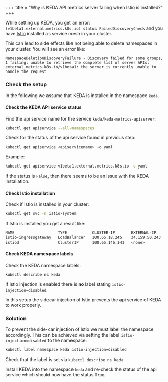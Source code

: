 +++
title = "Why is KEDA API metrics server failing when Istio is installed?"
+++

While setting up KEDA, you get an error: `(v1beta1.external.metrics.k8s.io) status FailedDiscoveryCheck` and you have [Istio](https://istio.io/) installed as service mesh in your cluster.

This can lead to side effects like not being able to delete namespaces in your cluster. You will see an error like:

`NamespaceDeletionDiscoveryFailure - Discovery failed for some groups, 1 failing: unable to retrieve the complete list of server APIs: external.metrics.k8s.io/v1beta1: the server is currently unable to handle the request`

### Check the setup

In the following we assume that KEDA is installed in the namespace `keda`.

#### Check the KEDA API service status

Find the api service name for the service `keda/keda-metrics-apiserver`:

```sh
kubectl get apiservice --all-namespaces
```

Check for the status of the api service found in previous step:

```sh
kubectl get apiservice <apiservicename> -o yaml
```

Example:

```sh
kubectl get apiservice v1beta1.external.metrics.k8s.io -o yaml
```

If the status is `False`, then there seems to be an issue with the KEDA installation.

#### Check Istio installation

Check if Istio is installed in your cluster:

```sh
kubectl get svc -n istio-system
```

If Istio is installed you get a result like:

```sh
NAME                   TYPE           CLUSTER-IP       EXTERNAL-IP     PORT(S)                                      AGE
istio-ingressgateway   LoadBalancer   100.65.18.245    34.159.50.243   15021:31585/TCP,80:31669/TCP,443:30464/TCP   3d
istiod                 ClusterIP      100.65.146.141   <none>          15010/TCP,15012/TCP,443/TCP,15014/TCP        3d
```

#### Check KEDA namespace labels

Check the KEDA namespace labels:

```sh
kubectl describe ns keda
```

If Istio injection is enabled there is **no** label stating `istio-injection=disabled`.

In this setup the sidecar injection of Istio prevents the api service of KEDA to work properly.

### Solution

To prevent the side-car injection of Istio we must label the namespace accordingly. This can be achieved via setting the label `istio-injection=disabled` to the namespace:

```sh
kubectl label namespace keda istio-injection=disabled
```

Check that the label is set via `kubectl describe ns keda`

Install KEDA into the namespace `keda` and re-check the status of the api service which should now have the status `True`.
